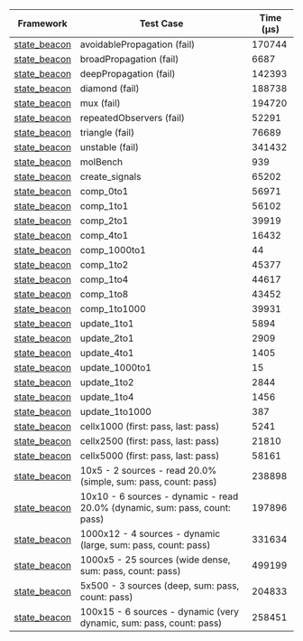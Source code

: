 | Framework | Test Case | Time (μs) |
| --- | --- | --- |
| [state_beacon](https://github.com/jinyus/dart_beacon) | avoidablePropagation (fail) | 170744 |
| [state_beacon](https://github.com/jinyus/dart_beacon) | broadPropagation (fail) | 6687 |
| [state_beacon](https://github.com/jinyus/dart_beacon) | deepPropagation (fail) | 142393 |
| [state_beacon](https://github.com/jinyus/dart_beacon) | diamond (fail) | 188738 |
| [state_beacon](https://github.com/jinyus/dart_beacon) | mux (fail) | 194720 |
| [state_beacon](https://github.com/jinyus/dart_beacon) | repeatedObservers (fail) | 52291 |
| [state_beacon](https://github.com/jinyus/dart_beacon) | triangle (fail) | 76689 |
| [state_beacon](https://github.com/jinyus/dart_beacon) | unstable (fail) | 341432 |
| [state_beacon](https://github.com/jinyus/dart_beacon) | molBench | 939 |
| [state_beacon](https://github.com/jinyus/dart_beacon) | create_signals | 65202 |
| [state_beacon](https://github.com/jinyus/dart_beacon) | comp_0to1 | 56971 |
| [state_beacon](https://github.com/jinyus/dart_beacon) | comp_1to1 | 56102 |
| [state_beacon](https://github.com/jinyus/dart_beacon) | comp_2to1 | 39919 |
| [state_beacon](https://github.com/jinyus/dart_beacon) | comp_4to1 | 16432 |
| [state_beacon](https://github.com/jinyus/dart_beacon) | comp_1000to1 | 44 |
| [state_beacon](https://github.com/jinyus/dart_beacon) | comp_1to2 | 45377 |
| [state_beacon](https://github.com/jinyus/dart_beacon) | comp_1to4 | 44617 |
| [state_beacon](https://github.com/jinyus/dart_beacon) | comp_1to8 | 43452 |
| [state_beacon](https://github.com/jinyus/dart_beacon) | comp_1to1000 | 39931 |
| [state_beacon](https://github.com/jinyus/dart_beacon) | update_1to1 | 5894 |
| [state_beacon](https://github.com/jinyus/dart_beacon) | update_2to1 | 2909 |
| [state_beacon](https://github.com/jinyus/dart_beacon) | update_4to1 | 1405 |
| [state_beacon](https://github.com/jinyus/dart_beacon) | update_1000to1 | 15 |
| [state_beacon](https://github.com/jinyus/dart_beacon) | update_1to2 | 2844 |
| [state_beacon](https://github.com/jinyus/dart_beacon) | update_1to4 | 1456 |
| [state_beacon](https://github.com/jinyus/dart_beacon) | update_1to1000 | 387 |
| [state_beacon](https://github.com/jinyus/dart_beacon) | cellx1000 (first: pass, last: pass) | 5241 |
| [state_beacon](https://github.com/jinyus/dart_beacon) | cellx2500 (first: pass, last: pass) | 21810 |
| [state_beacon](https://github.com/jinyus/dart_beacon) | cellx5000 (first: pass, last: pass) | 58161 |
| [state_beacon](https://github.com/jinyus/dart_beacon) | 10x5 - 2 sources - read 20.0% (simple, sum: pass, count: pass) | 238898 |
| [state_beacon](https://github.com/jinyus/dart_beacon) | 10x10 - 6 sources - dynamic - read 20.0% (dynamic, sum: pass, count: pass) | 197896 |
| [state_beacon](https://github.com/jinyus/dart_beacon) | 1000x12 - 4 sources - dynamic (large, sum: pass, count: pass) | 331634 |
| [state_beacon](https://github.com/jinyus/dart_beacon) | 1000x5 - 25 sources (wide dense, sum: pass, count: pass) | 499199 |
| [state_beacon](https://github.com/jinyus/dart_beacon) | 5x500 - 3 sources (deep, sum: pass, count: pass) | 204833 |
| [state_beacon](https://github.com/jinyus/dart_beacon) | 100x15 - 6 sources - dynamic (very dynamic, sum: pass, count: pass) | 258451 |
